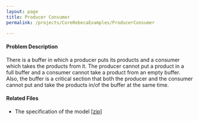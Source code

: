 ```yaml
---
layout: page
title: Producer Consumer
permalink: /projects/CoreRebecaExamples/ProducerConsumer

---
```


#### Problem Description
There is a buffer in which a producer puts its products and a consumer which takes the products from it. The producer cannot put a product in a full buffer and a consumer cannot take a product from an empty buffer. Also, the buffer is a critical section that both the producer and the consumer cannot put and take the products in/of the buffer at the same time.

#### Related Files
* The specification of the model [ [zip] ](/assets/projects/Sysfier/case-studies/Producer-Consumer.zip)
